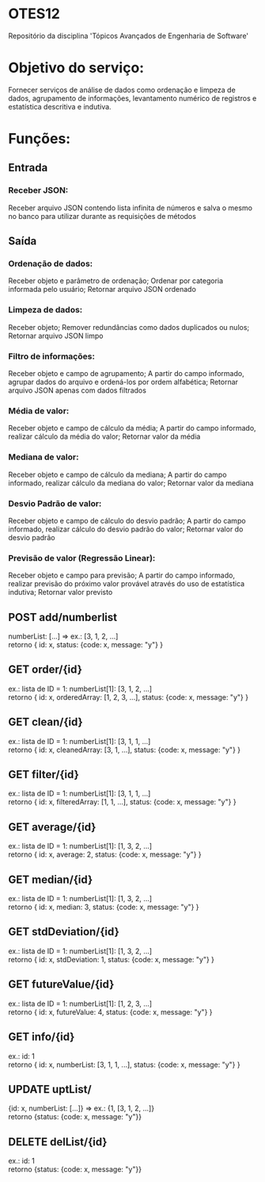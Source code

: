 # OTES12
Repositório da disciplina 'Tópicos Avançados de Engenharia de Software'

# Objetivo do serviço:
Fornecer serviços de análise de dados como ordenação e limpeza de dados, agrupamento de informações, levantamento numérico de registros e estatística descritiva e indutiva.

# Funções:

## Entrada
### Receber JSON:
Receber arquivo JSON contendo lista infinita de números e salva o mesmo no banco para utilizar durante as requisições de métodos

## Saída
### Ordenação de dados:
Receber objeto e parâmetro de ordenação; Ordenar por categoria informada pelo usuário; Retornar arquivo JSON ordenado

### Limpeza de dados: 
Receber objeto; Remover redundâncias como dados duplicados ou nulos; Retornar arquivo JSON limpo

### Filtro de informações: 
Receber objeto e campo de agrupamento; A partir do campo informado, agrupar dados do arquivo e ordená-los por ordem alfabética; Retornar arquivo JSON apenas com dados filtrados

### Média de valor: 
Receber objeto e campo de cálculo da média; A partir do campo informado, realizar cálculo da média do valor; Retornar valor da média

### Mediana de valor: 
Receber objeto e campo de cálculo da mediana; A partir do campo informado, realizar cálculo da mediana do valor; Retornar valor da mediana

### Desvio Padrão de valor: 
Receber objeto e campo de cálculo do desvio padrão; A partir do campo informado, realizar cálculo do desvio padrão do valor; Retornar valor do desvio padrão

### Previsão de valor (Regressão Linear): 
Receber objeto e campo para previsão; A partir do campo informado, realizar previsão do próximo valor provável através do uso de estatística indutiva; Retornar valor previsto

 
## POST add/numberlist
numberList: [...]  => ex.: [3, 1, 2, ...]\
retorno { id: x, status: {code: x, message: "y"} }

## GET order/{id}
ex.: lista de ID = 1: numberList[1]: [3, 1, 2, ...]\
retorno { id: x, orderedArray: [1, 2, 3, ...], status: {code: x, message: "y"} }

## GET clean/{id}
ex.: lista de ID = 1: numberList[1]: [3, 1, 1, ...]\
retorno { id: x, cleanedArray: [3, 1, ...], status: {code: x, message: "y"} }

## GET filter/{id}
ex.: lista de ID = 1: numberList[1]: [3, 1, 1, ...]\
retorno { id: x, filteredArray: [1, 1, ...], status: {code: x, message: "y"} }

## GET average/{id}
ex.: lista de ID = 1: numberList[1]: [1, 3, 2, ...]\
retorno { id: x, average: 2, status: {code: x, message: "y"} }

## GET median/{id}
ex.: lista de ID = 1: numberList[1]: [1, 3, 2, ...]\
retorno { id: x, median: 3, status: {code: x, message: "y"} }

## GET stdDeviation/{id}
ex.: lista de ID = 1: numberList[1]: [1, 3, 2, ...]\
retorno { id: x, stdDeviation: 1, status: {code: x, message: "y"} }
 
## GET futureValue/{id}
ex.: lista de ID = 1: numberList[1]: [1, 2, 3, ...]\
retorno { id: x, futureValue: 4, status: {code: x, message: "y"} }

## GET info/{id}
ex.: id: 1\
retorno { id: x, numberList: [3, 1, 1, ...], status: {code: x, message: "y"} }

## UPDATE uptList/
{id: x, numberList: [...]}  => ex.: {1, [3, 1, 2, ...]}\
retorno {status: {code: x, message: "y"}}

## DELETE delList/{id}
ex.: id: 1\
retorno {status: {code: x, message: "y"}}
